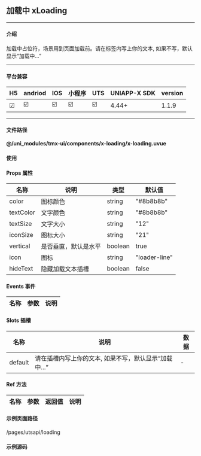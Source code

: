 
## 加载中 xLoading

***

#### 介绍

加载中占位符，场景用到页面加载前。请在标签内写上你的文本, 如果不写，默认显示“加载中...”

***

#### 平台兼容

| H5 | andriod | IOS | 小程序 | UTS | UNIAPP-X SDK | version |
| --- | --- | --- | --- | --- | --- | --- |
| ☑ | ☑️ | ☑️ | ☑️ | ☑️ | 4.44+ | 1.1.9 |

***

#### 文件路径

**@/uni_modules/tmx-ui/components/x-loading/x-loading.uvue**

#### 使用

<x-loading></x-loading>

#### Props 属性

| 名称 | 说明 | 类型 | 默认值 |
| ------ | ---- | ---- | ---- |
| color | 图标颜色 | string | "#8b8b8b" |
| textColor | 文字颜色 | string | "#8b8b8b" |
| textSize | 文字大小 | string | "12" |
| iconSize | 图标大小 | string | "21" |
| vertical | 是否垂直，默认是水平 | boolean | true |
| icon | 图标 | string | "loader-line" |
| hideText | 隐藏加载文本插槽 | boolean | false |



#### Events 事件

| 名称 | 参数 | 说明 |
| ------ | ---- | ---- |


#### Slots 插槽

| 名称 | 说明 | 数据 |
| ------ | ---- | ---- |
| default | 请在插槽内写上你的文本, 如果不写，默认显示“加载中...” | - |


#### Ref 方法

| 名称 | 参数 | 返回值 | 说明 |
| ------ | ---- | ---- | ---- |


#### 示例页面路径

/pages/utsapi/loading

#### 示例源码


		
